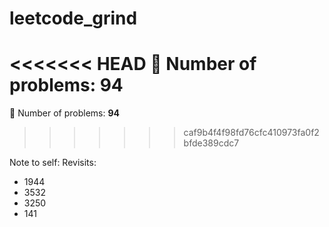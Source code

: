 ﻿# leetcode_grind
<<<<<<< HEAD
🧮 Number of problems: **94**
=======
🧮 Number of problems: **94**
>>>>>>> caf9b4f4f98fd76cfc410973fa0f2bfde389cdc7

Note to self:
Revisits:
- 1944
- 3532
- 3250
- 141
